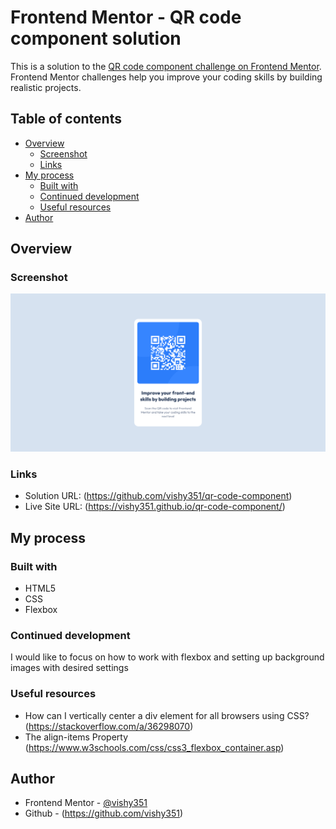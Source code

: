 # Frontend Mentor - QR code component solution

This is a solution to the [QR code component challenge on Frontend Mentor](https://www.frontendmentor.io/challenges/qr-code-component-iux_sIO_H). Frontend Mentor challenges help you improve your coding skills by building realistic projects.

## Table of contents

- [Overview](#overview)
  - [Screenshot](#screenshot)
  - [Links](#links)
- [My process](#my-process)
  - [Built with](#built-with)
  - [Continued development](#continued-development)
  - [Useful resources](#useful-resources)
- [Author](#author)

## Overview

### Screenshot

![](./images/desktop-view-qr-code.png)

### Links

- Solution URL: (https://github.com/vishy351/qr-code-component)
- Live Site URL: (https://vishy351.github.io/qr-code-component/)

## My process

### Built with

- HTML5
- CSS
- Flexbox

### Continued development

I would like to focus on how to work with flexbox and setting up background images with desired settings

### Useful resources

- How can I vertically center a div element for all browsers using CSS? (https://stackoverflow.com/a/36298070)
- The align-items Property (https://www.w3schools.com/css/css3_flexbox_container.asp)

## Author

- Frontend Mentor - [@vishy351](https://www.frontendmentor.io/profile/vishy351)
- Github - (https://github.com/vishy351)
